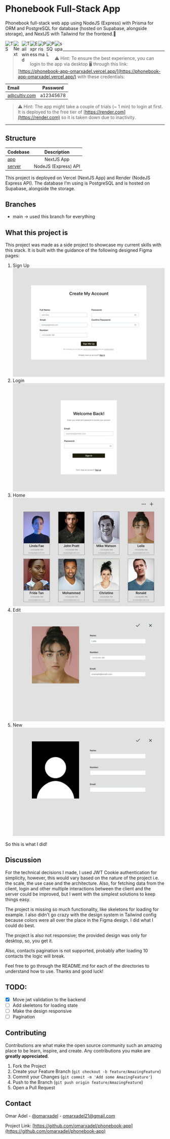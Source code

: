 # Phonebook Full-Stack App

Phonebook full-stack web app using NodeJS (Express) with Prisma for ORM and PostgreSQL for database (hosted on Supabase, alongside storage), and NextJS with Tailwind for the frontend.🚀


<a href="https://www.typescriptlang.org/community" target="_blank"><img align="left" alt="TS" width="26px" src="https://iconape.com/wp-content/png_logo_vector/typescript.png" /></a>
<a href="https://nextjs.org/" target="_blank"><img align="left" alt="Next" width="26px" src="https://miro.medium.com/v2/resize:fit:1258/1*okiCUvTUJLtOqJv1dMzwpA.png" /></a>
<a href="https://tailwindcss.com/" target="_blank"><img align="left" alt="Tailwind" width="26px" src="https://adware-technologies.s3.amazonaws.com/uploads/technology/thumbnail/31/tailwind.png" /></a>
<a href="https://expressjs.com/" target="_blank"><img align="left" alt="Express" width="26px" src="https://w7.pngwing.com/pngs/925/447/png-transparent-express-js-node-js-javascript-mongodb-node-js-text-trademark-logo.png" /></a>
<a href="https://www.prisma.io/" target="_blank"><img align="left" alt="Prisma" width="26px" src="https://cdn-1.webcatalog.io/catalog/prisma-data-platform/prisma-data-platform-icon-filled-256.png?v=1675593236933" /></a>
<a href="https://www.postgresql.org/" target="_blank"><img align="left" alt="PSQL" width="26px" src="https://upload.wikimedia.org/wikipedia/commons/thumb/2/29/Postgresql_elephant.svg/993px-Postgresql_elephant.svg.png" /></a>
<a href="https://supabase.com/" target="_blank"><img align="left" alt="supa" width="26px" src="https://miro.medium.com/v2/resize:fit:1358/0*QzPzYLTNRX7p5Rsl" /></a>
<br/>

---

> ⚠ Hint: To ensure the best experience, you can login to the app via desktop 🖥 through this link: [https://phonebook-app-omarxadel.vercel.app/](https://phonebook-app-omarxadel.vercel.app/) with these credentials:

| Email        | Password  |
| :----------- | :-------: |
| a@cultiv.com | a12345678 |

> ⚠ Hint: The app might take a couple of trials (~ 1 min) to login at first. It is deployed to the free tier of [https://render.com](https://render.com) so it is taken down due to inactivity.

---

## Structure

| Codebase         |     Description      |
| :--------------- | :------------------: |
| [app](app)       |      NextJS App      |
| [server](server) | NodeJS (Express) API |

This project is deployed on Vercel (NextJS App) and Render (NodeJS Express API). The database I'm using is PostgreSQL and is hosted on Supabase, alongside the storage.

## Branches

- main -> used this branch for everything

## What this project is

This project was made as a side project to showcase my current skills with this stack. It is built with the guidance of the following designed Figma pages:

1. Sign Up
   ![screen 1](/docs/images/Desktop%20-%206.png)
1. Login
   ![screen 2](/docs/images/Desktop%20-%202.png)
1. Home
   ![screen 3](/docs/images/Desktop%20-%203.png)
1. Edit
   ![screen 4](/docs/images/Desktop%20-%204.png)
1. New
   ![screen 5](/docs/images/Desktop%20-%205.png)

So this is what I did!

## Discussion

For the technical decisions I made, I used JWT Cookie authentication for simplicity, however, this would vary based on the nature of the project i.e. the scale, the use case and the architecture. Also, for fetching data from the client, login and other multiple interactions between the client and the server could be improved, but I went with the simplest solutions to keep things easy.

The project is missing so much functionality, like skeletons for loading for example. I also didn't go crazy with the design system in Tailwind config because colors were all over the place in the Figma design. I did what I could do best.

The project is also not responsive; the provided design was only for desktop, so, you get it.

Also, contacts pagination is not supported, probably after loading 10 contacts the logic will break.

Feel free to go through the README.md for each of the directories to understand how to use. Thanks and good luck!

## TODO:

- [x] Move jwt validation to the backend
- [ ] Add skeletons for loading state
- [ ] Make the design responsive
- [ ] Pagination

## Contributing

Contributions are what make the open source community such an amazing place to be learn, inspire, and create. Any contributions you make are **greatly appreciated**.

1. Fork the Project
2. Create your Feature Branch (`git checkout -b feature/AmazingFeature`)
3. Commit your Changes (`git commit -m 'Add some AmazingFeature'`)
4. Push to the Branch (`git push origin feature/AmazingFeature`)
5. Open a Pull Request

## Contact

Omar Adel - [@omarxadel](https://twitter.com/omarxadel) - omarxadel21@gmail.com

Project Link: [https://github.com/omarxadel/phonebook-app](https://github.com/omarxadel/phonebook-app)
